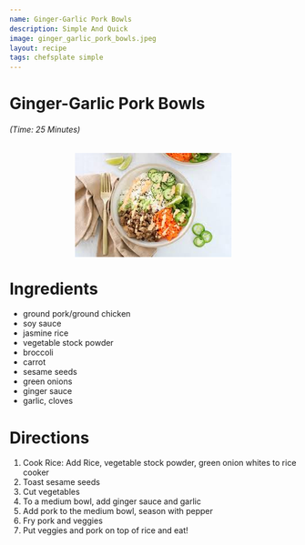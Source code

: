 ```yaml
---
name: Ginger-Garlic Pork Bowls
description: Simple And Quick
image: ginger_garlic_pork_bowls.jpeg
layout: recipe
tags: chefsplate simple
---
```


<div class="w-full text-center">
    <h1>Ginger-Garlic Pork Bowls</h1>
    <h6>(Time: 25 Minutes)</h6>
</div>

<p align="center" width="100%">
    <img src="/assets/images/ginger_garlic_pork_bowls.jpeg"  alt="Ginger-Garlic Pork Bowls" style="display: block; max-width:700px; max-height:700px; width: auto; height: auto;" />
</p>  

<div class="lg:flex lg:w-[1024px] mx-auto">
<div class="block min-w-max w-3/12">
<h1>Ingredients</h1>
<ul>
<li>ground pork/ground chicken</li> 
<li>soy sauce</li>  
<li>jasmine rice</li>   
<li>vegetable stock powder</li> 
<li>broccoli</li>   
<li>carrot</li> 
<li>sesame seeds</li>   
<li>green onions</li>   
<li>ginger sauce</li>   
<li>garlic, cloves</li> 
</ul>
</div>

<div class="block lg:ml-12 w-7/12">
<h1>Directions</h1>
<ol>
<li>Cook Rice: Add Rice, vegetable stock powder, green onion whites to rice cooker</li>
<li>Toast sesame seeds</li>
<li>Cut vegetables</li>
<li>To a medium bowl, add ginger sauce and garlic</li>
<li>Add pork to the medium bowl, season with pepper</li>
<li>Fry pork and veggies</li>
<li>Put veggies and pork on top of rice and eat!</li>
</ol>
</div>
</div>
